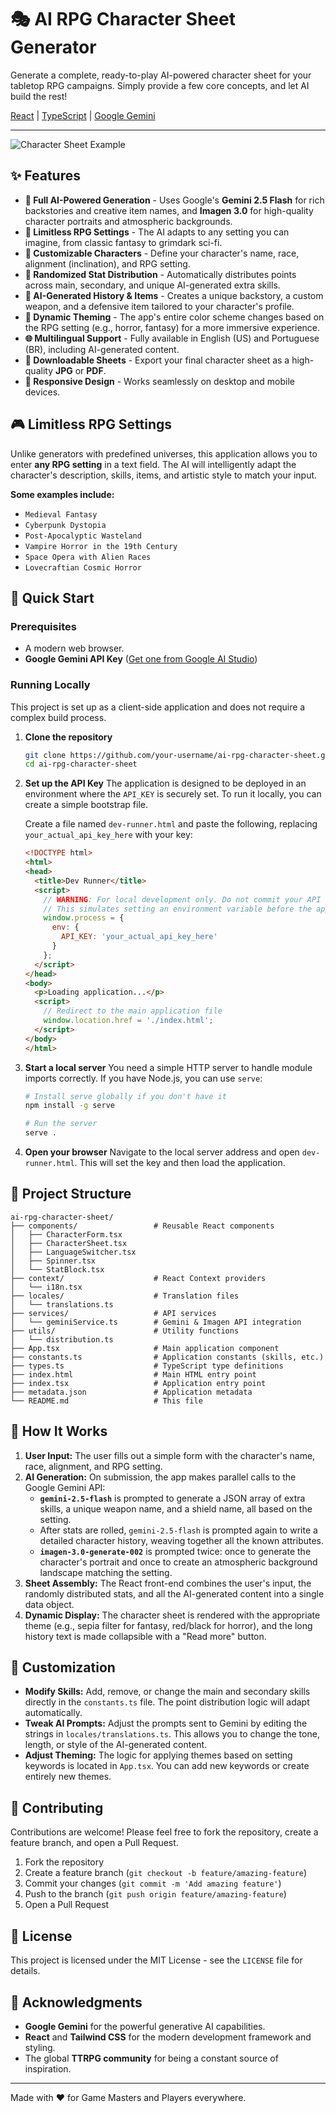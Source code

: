 # 🎭 AI RPG Character Sheet Generator

Generate a complete, ready-to-play AI-powered character sheet for your tabletop RPG campaigns. Simply provide a few core concepts, and let AI build the rest!

[React](https://react.dev/) | [TypeScript](https://www.typescriptlang.org/) | [Google Gemini](https://ai.google.dev/)

---

![Character Sheet Example](https://media2.dev.to/dynamic/image/width=800%2Cheight=%2Cfit=scale-down%2Cgravity=auto%2Cformat=auto/https%3A%2F%2Fdev-to-uploads.s3.amazonaws.com%2Fuploads%2Farticles%2F1gu38f8inphbd21ghmna.png)

## ✨ Features

- **🤖 Full AI-Powered Generation** - Uses Google's **Gemini 2.5 Flash** for rich backstories and creative item names, and **Imagen 3.0** for high-quality character portraits and atmospheric backgrounds.
- **🌌 Limitless RPG Settings** - The AI adapts to any setting you can imagine, from classic fantasy to grimdark sci-fi.
- **📝 Customizable Characters** - Define your character's name, race, alignment (inclination), and RPG setting.
- **🎲 Randomized Stat Distribution** - Automatically distributes points across main, secondary, and unique AI-generated extra skills.
- **📜 AI-Generated History & Items** - Creates a unique backstory, a custom weapon, and a defensive item tailored to your character's profile.
- **🎨 Dynamic Theming** - The app's entire color scheme changes based on the RPG setting (e.g., horror, fantasy) for a more immersive experience.
- **🌐 Multilingual Support** - Fully available in English (US) and Portuguese (BR), including AI-generated content.
- **💾 Downloadable Sheets** - Export your final character sheet as a high-quality **JPG** or **PDF**.
- **📱 Responsive Design** - Works seamlessly on desktop and mobile devices.

## 🎮 Limitless RPG Settings

Unlike generators with predefined universes, this application allows you to enter **any RPG setting** in a text field. The AI will intelligently adapt the character's description, skills, items, and artistic style to match your input.

**Some examples include:**
- `Medieval Fantasy`
- `Cyberpunk Dystopia`
- `Post-Apocalyptic Wasteland`
- `Vampire Horror in the 19th Century`
- `Space Opera with Alien Races`
- `Lovecraftian Cosmic Horror`

## 🚀 Quick Start

### Prerequisites

- A modern web browser.
- **Google Gemini API Key** ([Get one from Google AI Studio](https://makersuite.google.com/app/apikey))

### Running Locally

This project is set up as a client-side application and does not require a complex build process.

1.  **Clone the repository**
    ```bash
    git clone https://github.com/your-username/ai-rpg-character-sheet.git
    cd ai-rpg-character-sheet
    ```

2.  **Set up the API Key**
    The application is designed to be deployed in an environment where the `API_KEY` is securely set. To run it locally, you can create a simple bootstrap file.

    Create a file named `dev-runner.html` and paste the following, replacing `your_actual_api_key_here` with your key:
    ```html
    <!DOCTYPE html>
    <html>
    <head>
      <title>Dev Runner</title>
      <script>
        // WARNING: For local development only. Do not commit your API key.
        // This simulates setting an environment variable before the app loads.
        window.process = {
          env: {
            API_KEY: 'your_actual_api_key_here'
          }
        };
      </script>
    </head>
    <body>
      <p>Loading application...</p>
      <script>
        // Redirect to the main application file
        window.location.href = './index.html';
      </script>
    </body>
    </html>
    ```

3.  **Start a local server**
    You need a simple HTTP server to handle module imports correctly. If you have Node.js, you can use `serve`:
    ```bash
    # Install serve globally if you don't have it
    npm install -g serve

    # Run the server
    serve .
    ```
    
4.  **Open your browser**
    Navigate to the local server address and open `dev-runner.html`. This will set the key and then load the application.

## 📁 Project Structure

```
ai-rpg-character-sheet/
├── components/                 # Reusable React components
│   ├── CharacterForm.tsx
│   ├── CharacterSheet.tsx
│   ├── LanguageSwitcher.tsx
│   ├── Spinner.tsx
│   └── StatBlock.tsx
├── context/                    # React Context providers
│   └── i18n.tsx
├── locales/                    # Translation files
│   └── translations.ts
├── services/                   # API services
│   └── geminiService.ts        # Gemini & Imagen API integration
├── utils/                      # Utility functions
│   └── distribution.ts
├── App.tsx                     # Main application component
├── constants.ts                # Application constants (skills, etc.)
├── types.ts                    # TypeScript type definitions
├── index.html                  # Main HTML entry point
├── index.tsx                   # Application entry point
├── metadata.json               # Application metadata
└── README.md                   # This file
```

## 🎯 How It Works

1.  **User Input:** The user fills out a simple form with the character's name, race, alignment, and RPG setting.
2.  **AI Generation:** On submission, the app makes parallel calls to the Google Gemini API:
    - **`gemini-2.5-flash`** is prompted to generate a JSON array of extra skills, a unique weapon name, and a shield name, all based on the setting.
    - After stats are rolled, `gemini-2.5-flash` is prompted again to write a detailed character history, weaving together all the known attributes.
    - **`imagen-3.0-generate-002`** is prompted twice: once to generate the character's portrait and once to create an atmospheric background landscape matching the setting.
3.  **Sheet Assembly:** The React front-end combines the user's input, the randomly distributed stats, and all the AI-generated content into a single data object.
4.  **Dynamic Display:** The character sheet is rendered with the appropriate theme (e.g., sepia filter for fantasy, red/black for horror), and the long history text is made collapsible with a "Read more" button.

## 🎨 Customization

-   **Modify Skills:** Add, remove, or change the main and secondary skills directly in the `constants.ts` file. The point distribution logic will adapt automatically.
-   **Tweak AI Prompts:** Adjust the prompts sent to Gemini by editing the strings in `locales/translations.ts`. This allows you to change the tone, length, or style of the AI-generated content.
-   **Adjust Theming:** The logic for applying themes based on setting keywords is located in `App.tsx`. You can add new keywords or create entirely new themes.

## 🤝 Contributing

Contributions are welcome! Please feel free to fork the repository, create a feature branch, and open a Pull Request.

1.  Fork the repository
2.  Create a feature branch (`git checkout -b feature/amazing-feature`)
3.  Commit your changes (`git commit -m 'Add amazing feature'`)
4.  Push to the branch (`git push origin feature/amazing-feature`)
5.  Open a Pull Request

## 📄 License

This project is licensed under the MIT License - see the `LICENSE` file for details.

## 🙏 Acknowledgments

-   **Google Gemini** for the powerful generative AI capabilities.
-   **React** and **Tailwind CSS** for the modern development framework and styling.
-   The global **TTRPG community** for being a constant source of inspiration.

---

Made with ❤️ for Game Masters and Players everywhere.
